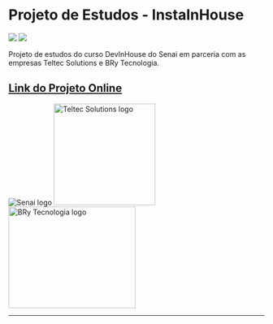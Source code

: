# Projeto de Estudos - InstaInHouse

<img src="https://img.shields.io/static/v1?label=build&message=HTML5&color=E34F26&style=for-the-badge&logo=html5"/> <img src="https://img.shields.io/static/v1?label=build&message=css3&color=1572B6&style=for-the-badge&logo=css3"/>

Projeto de estudos do curso DevInHouse do Senai em parceria com as empresas Teltec Solutions e BRy Tecnologia.
## [Link do Projeto Online](https://meirelesdev.github.io/instainhome-studie-project)

<img src="https://www.senai-ce.org.br/assets/images/thumbs/senai.jpg" alt="Senai logo" >  <img src="https://pbs.twimg.com/profile_images/1058009377796472833/75HUvmqN.jpg" alt="Teltec Solutions logo" width="200">  <img src="https://cryptoid.com.br/wp-content/uploads/2019/11/BRy-tecnologia-logoBRy.jpg" alt="BRy Tecnologia logo" height="200" width="250">

---
